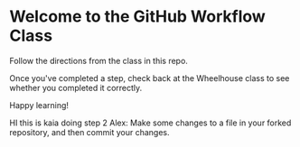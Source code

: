# Welcome to the GitHub Workflow Class

Follow the directions from the class in this repo.

Once you've completed a step, check back at the Wheelhouse class to see whether you completed it correctly.

Happy learning!

HI this is kaia doing step 2 Alex: Make some changes to a file in your forked repository, and then commit your changes.
